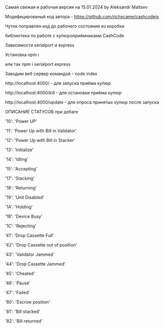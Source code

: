 Самая свежая и рабочая версия на 15.01.2024 by Aleksandr Maltsev

Модифицированый код автора - https://github.com/richxcame/cashcodejs

Чуток поправлен код до рабочего состояния из коробки

библиотека по работе с купюроприёмниками CashCode

Зависимости serialport и express 

Установка npm i 

или так npm i serialport express

Заводим веб сервер командой - node index

http://localhost:4000/ - для запуска приёма купюр

http://localhost:4000/kill - для остановки приёма купюр

http://localhost:4000/update - для опроса принятых купюр после запуска



ОПИСАНИЕ СТАТУСОВ при дебаге

'10': 'Power UP'

'11': 'Power Up with Bill in Validator'

'12': 'Power Up with Bill in Stacker'

'13': 'Initialize'

'14': 'Idling'

'15': 'Accepting'

'17': 'Stacking'

'18': 'Returning'

'19': 'Unit Disabled'

'1A': 'Holding'

'1B': 'Device Busy'

'1C': 'Rejecting'

'41': 'Drop Cassette Full'

'42': 'Drop Cassette out of position'

'43': 'Validator Jammed'

'44': 'Drop Cassette Jammed'

'45': 'Cheated'

'46': 'Pause'

'47': 'Failed'

'80': 'Escrow position'

'81': 'Bill stacked'

'82': 'Bill returned'
